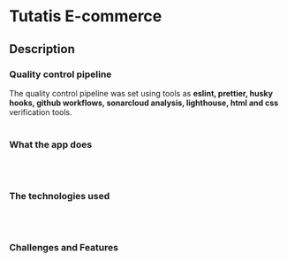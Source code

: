 # Tutatis E-commerce

## Description

### **Quality control pipeline**

The quality control pipeline was set using tools as **eslint, prettier, husky hooks, github workflows, sonarcloud analysis, lighthouse, html and css** verification tools.<br /><br />

### **What the app does**

<br /><br />

### **The technologies used**

<br /><br />

### **Challenges and Features**

<br /><br />

